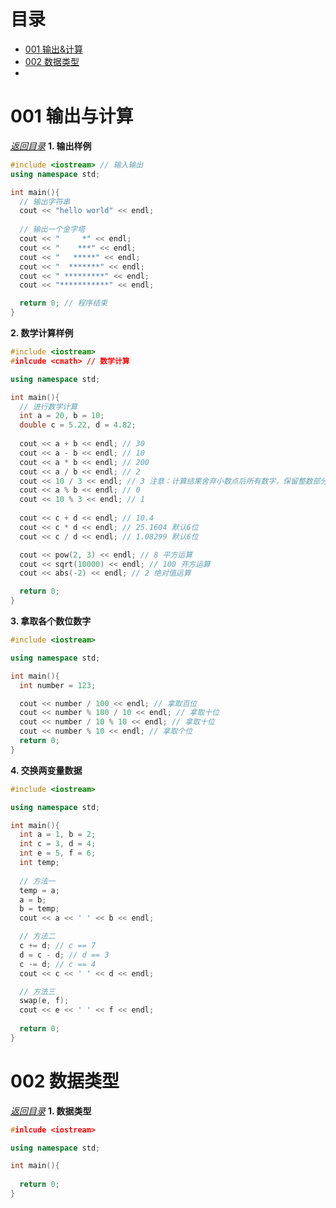 # 目录
  - [001 输出&计算](https://github.com/SacredDreams/C-Notes/blob/main/README.md#001-输出与计算)
  - [002 数据类型](https://github.com/SacredDreams/C-Notes/blob/main/README.md#002-数据类型)
  - 


# 001 输出与计算
*[返回目录](https://github.com/SacredDreams/C-Notes/blob/main/README.md#目录)*
**1. 输出样例**
```C++
#include <iostream> // 输入输出
using namespace std;

int main(){
  // 输出字符串
  cout << "hello world" << endl;
  
  // 输出一个金字塔
  cout << "     *" << endl;
  cout << "    ***" << endl;
  cout << "   *****" << endl;
  cout << "  *******" << endl;
  cout << " *********" << endl;
  cout << "***********" << endl;

  return 0; // 程序结束
}
```

**2. 数学计算样例**
```c++
#include <iostream>
#inlcude <cmath> // 数学计算

using namespace std;

int main(){
  // 进行数学计算
  int a = 20, b = 10;
  double c = 5.22, d = 4.82;
  
  cout << a + b << endl; // 30
  cout << a - b << endl; // 10
  cout << a * b << endl; // 200
  cout << a / b << endl; // 2
  cout << 10 / 3 << endl; // 3 注意：计算结果舍弃小数点后所有数字，保留整数部分
  cout << a % b << endl; // 0
  cout << 10 % 3 << endl; // 1
  
  cout << c + d << endl; // 10.4
  cout << c * d << endl; // 25.1604 默认6位
  cout << c / d << endl; // 1.08299 默认6位

  cout << pow(2, 3) << endl; // 8 平方运算
  cout << sqrt(10000) << endl; // 100 开方运算
  cout << abs(-2) << endl; // 2 绝对值运算

  return 0;
}
```

**3. 拿取各个数位数字**
```c++
#include <iostream>

using namespace std;

int main(){
  int number = 123;

  cout << number / 100 << endl; // 拿取百位
  cout << number % 100 / 10 << endl; // 拿取十位
  cout << number / 10 % 10 << endl; // 拿取十位
  cout << number % 10 << endl; // 拿取个位
  return 0;
}
```

**4. 交换两变量数据**
```c++
#include <iostream>

using namespace std;

int main(){
  int a = 1, b = 2;
  int c = 3, d = 4;
  int e = 5, f = 6;
  int temp;
  
  // 方法一
  temp = a;
  a = b;
  b = temp;
  cout << a << ' ' << b << endl;

  // 方法二
  c += d; // c == 7
  d = c - d; // d == 3
  c -= d; // c == 4
  cout << c << ' ' << d << endl;

  // 方法三
  swap(e, f);
  cout << e << ' ' << f << endl;
  
  return 0;
}
```
# 002 数据类型
*[返回目录](https://github.com/SacredDreams/C-Notes/blob/main/README.md#目录)*
**1. 数据类型**
```c++
#inlcude <iostream>

using namespace std;

int main(){
  
  return 0;
}
```
